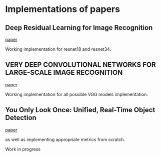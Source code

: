 # Implementations of papers

## Deep Residual Learning for Image Recognition

[paper](https://arxiv.org/abs/1512.03385)

Working implementation for resnet18 and resnet34.

## VERY DEEP CONVOLUTIONAL NETWORKS FOR LARGE-SCALE IMAGE RECOGNITION

[paper](https://arxiv.org/abs/1409.1556)

Working implementation for all possible VGG models implementation.

## You Only Look Once: Unified, Real-Time Object Detection

[paper](https://arxiv.org/pdf/1506.02640.pdf)

as well as implementing appropriate metrics from scratch.

Work in progress
